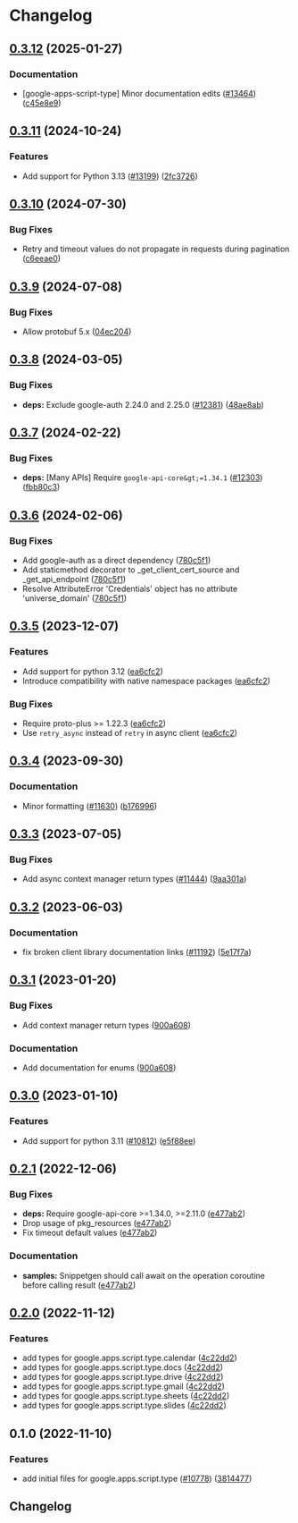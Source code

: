 # Changelog

## [0.3.12](https://github.com/googleapis/google-cloud-python/compare/google-apps-script-type-v0.3.11...google-apps-script-type-v0.3.12) (2025-01-27)


### Documentation

* [google-apps-script-type] Minor documentation edits ([#13464](https://github.com/googleapis/google-cloud-python/issues/13464)) ([c45e8e9](https://github.com/googleapis/google-cloud-python/commit/c45e8e9bb4efbeeb2e1ffb1b4e9847364c33d76a))

## [0.3.11](https://github.com/googleapis/google-cloud-python/compare/google-apps-script-type-v0.3.10...google-apps-script-type-v0.3.11) (2024-10-24)


### Features

* Add support for Python 3.13 ([#13199](https://github.com/googleapis/google-cloud-python/issues/13199)) ([2fc3726](https://github.com/googleapis/google-cloud-python/commit/2fc372685731141ca1ed2a917dd18bacd79db88e))

## [0.3.10](https://github.com/googleapis/google-cloud-python/compare/google-apps-script-type-v0.3.9...google-apps-script-type-v0.3.10) (2024-07-30)


### Bug Fixes

* Retry and timeout values do not propagate in requests during pagination ([c6eeae0](https://github.com/googleapis/google-cloud-python/commit/c6eeae00de802d98badd3de879ce5e870ba60a3a))

## [0.3.9](https://github.com/googleapis/google-cloud-python/compare/google-apps-script-type-v0.3.8...google-apps-script-type-v0.3.9) (2024-07-08)


### Bug Fixes

* Allow protobuf 5.x ([04ec204](https://github.com/googleapis/google-cloud-python/commit/04ec2046ed11c690273912e1bb6220823c7dd7c0))

## [0.3.8](https://github.com/googleapis/google-cloud-python/compare/google-apps-script-type-v0.3.7...google-apps-script-type-v0.3.8) (2024-03-05)


### Bug Fixes

* **deps:** Exclude google-auth 2.24.0 and 2.25.0 ([#12381](https://github.com/googleapis/google-cloud-python/issues/12381)) ([48ae8ab](https://github.com/googleapis/google-cloud-python/commit/48ae8aba7ec71a382e001b3a659022f942c3b436))

## [0.3.7](https://github.com/googleapis/google-cloud-python/compare/google-apps-script-type-v0.3.6...google-apps-script-type-v0.3.7) (2024-02-22)


### Bug Fixes

* **deps:** [Many APIs] Require `google-api-core&gt;=1.34.1` ([#12303](https://github.com/googleapis/google-cloud-python/issues/12303)) ([fbb80c3](https://github.com/googleapis/google-cloud-python/commit/fbb80c32f7db91e25bd1cc30966f630728ff6d6a))

## [0.3.6](https://github.com/googleapis/google-cloud-python/compare/google-apps-script-type-v0.3.5...google-apps-script-type-v0.3.6) (2024-02-06)


### Bug Fixes

* Add google-auth as a direct dependency ([780c5f1](https://github.com/googleapis/google-cloud-python/commit/780c5f15d4099da6b5c3b966267bc7d7c63d6303))
* Add staticmethod decorator to _get_client_cert_source and _get_api_endpoint ([780c5f1](https://github.com/googleapis/google-cloud-python/commit/780c5f15d4099da6b5c3b966267bc7d7c63d6303))
* Resolve AttributeError 'Credentials' object has no attribute 'universe_domain' ([780c5f1](https://github.com/googleapis/google-cloud-python/commit/780c5f15d4099da6b5c3b966267bc7d7c63d6303))

## [0.3.5](https://github.com/googleapis/google-cloud-python/compare/google-apps-script-type-v0.3.4...google-apps-script-type-v0.3.5) (2023-12-07)


### Features

* Add support for python 3.12 ([ea6cfc2](https://github.com/googleapis/google-cloud-python/commit/ea6cfc2f86e77757b8cb05f7fd0d9c0b7ccaf7cf))
* Introduce compatibility with native namespace packages ([ea6cfc2](https://github.com/googleapis/google-cloud-python/commit/ea6cfc2f86e77757b8cb05f7fd0d9c0b7ccaf7cf))


### Bug Fixes

* Require proto-plus &gt;= 1.22.3 ([ea6cfc2](https://github.com/googleapis/google-cloud-python/commit/ea6cfc2f86e77757b8cb05f7fd0d9c0b7ccaf7cf))
* Use `retry_async` instead of `retry` in async client ([ea6cfc2](https://github.com/googleapis/google-cloud-python/commit/ea6cfc2f86e77757b8cb05f7fd0d9c0b7ccaf7cf))

## [0.3.4](https://github.com/googleapis/google-cloud-python/compare/google-apps-script-type-v0.3.3...google-apps-script-type-v0.3.4) (2023-09-30)


### Documentation

* Minor formatting ([#11630](https://github.com/googleapis/google-cloud-python/issues/11630)) ([b176996](https://github.com/googleapis/google-cloud-python/commit/b176996309cb5b3e9c257caaebde8884bd556824))

## [0.3.3](https://github.com/googleapis/google-cloud-python/compare/google-apps-script-type-v0.3.2...google-apps-script-type-v0.3.3) (2023-07-05)


### Bug Fixes

* Add async context manager return types ([#11444](https://github.com/googleapis/google-cloud-python/issues/11444)) ([9aa301a](https://github.com/googleapis/google-cloud-python/commit/9aa301ae6ca3080cae286a19de9cdc1b796ab37d))

## [0.3.2](https://github.com/googleapis/google-cloud-python/compare/google-apps-script-type-v0.3.1...google-apps-script-type-v0.3.2) (2023-06-03)


### Documentation

* fix broken client library documentation links ([#11192](https://github.com/googleapis/google-cloud-python/issues/11192)) ([5e17f7a](https://github.com/googleapis/google-cloud-python/commit/5e17f7a901bbbae8ff9a44ed62f1abd2386da2c8))

## [0.3.1](https://github.com/googleapis/google-cloud-python/compare/google-apps-script-type-v0.3.0...google-apps-script-type-v0.3.1) (2023-01-20)


### Bug Fixes

* Add context manager return types ([900a608](https://github.com/googleapis/google-cloud-python/commit/900a6083e59bfebf215e4e469bc842d8788bba18))


### Documentation

* Add documentation for enums ([900a608](https://github.com/googleapis/google-cloud-python/commit/900a6083e59bfebf215e4e469bc842d8788bba18))

## [0.3.0](https://github.com/googleapis/google-cloud-python/compare/google-apps-script-type-v0.2.1...google-apps-script-type-v0.3.0) (2023-01-10)


### Features

* Add support for python 3.11 ([#10812](https://github.com/googleapis/google-cloud-python/issues/10812)) ([e5f88ee](https://github.com/googleapis/google-cloud-python/commit/e5f88eebd47c677850d61ddc3774532723f5505e))

## [0.2.1](https://github.com/googleapis/google-cloud-python/compare/google-apps-script-type-v0.2.0...google-apps-script-type-v0.2.1) (2022-12-06)


### Bug Fixes

* **deps:** Require google-api-core &gt;=1.34.0, >=2.11.0  ([e477ab2](https://github.com/googleapis/google-cloud-python/commit/e477ab2581f44b540051dd201b9f543a30044833))
* Drop usage of pkg_resources ([e477ab2](https://github.com/googleapis/google-cloud-python/commit/e477ab2581f44b540051dd201b9f543a30044833))
* Fix timeout default values ([e477ab2](https://github.com/googleapis/google-cloud-python/commit/e477ab2581f44b540051dd201b9f543a30044833))


### Documentation

* **samples:** Snippetgen should call await on the operation coroutine before calling result ([e477ab2](https://github.com/googleapis/google-cloud-python/commit/e477ab2581f44b540051dd201b9f543a30044833))

## [0.2.0](https://github.com/googleapis/google-cloud-python/compare/google-apps-script-type-v0.1.0...google-apps-script-type-v0.2.0) (2022-11-12)


### Features

* add types for google.apps.script.type.calendar ([4c22dd2](https://github.com/googleapis/google-cloud-python/commit/4c22dd204ea1bafd54d61fbfd353fc9848d76503))
* add types for google.apps.script.type.docs ([4c22dd2](https://github.com/googleapis/google-cloud-python/commit/4c22dd204ea1bafd54d61fbfd353fc9848d76503))
* add types for google.apps.script.type.drive ([4c22dd2](https://github.com/googleapis/google-cloud-python/commit/4c22dd204ea1bafd54d61fbfd353fc9848d76503))
* add types for google.apps.script.type.gmail ([4c22dd2](https://github.com/googleapis/google-cloud-python/commit/4c22dd204ea1bafd54d61fbfd353fc9848d76503))
* add types for google.apps.script.type.sheets ([4c22dd2](https://github.com/googleapis/google-cloud-python/commit/4c22dd204ea1bafd54d61fbfd353fc9848d76503))
* add types for google.apps.script.type.slides ([4c22dd2](https://github.com/googleapis/google-cloud-python/commit/4c22dd204ea1bafd54d61fbfd353fc9848d76503))

## 0.1.0 (2022-11-10)


### Features

* add initial files for google.apps.script.type ([#10778](https://github.com/googleapis/google-cloud-python/issues/10778)) ([3814477](https://github.com/googleapis/google-cloud-python/commit/3814477a7ecc04e68c631601a6b2820868aacba1))

## Changelog
